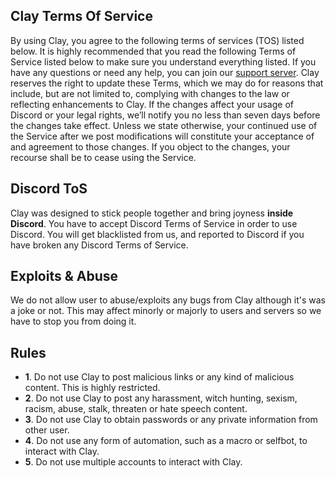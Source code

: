 ## Clay Terms Of Service

By using Clay, you agree to the following terms of services (TOS) listed below. It is highly recommended that you read the following Terms of Service listed below to make sure you understand everything listed. If you have any questions or need any help, you can join our [support server](https://discord.gg/bwS6Zvfc8G).
Clay reserves the right to update these Terms, which we may do for reasons that include, but are not limited to, complying with changes to the law or reflecting enhancements to Clay. If the changes affect your usage of Discord or your legal rights, we’ll notify you no less than seven days before the changes take effect. Unless we state otherwise, your continued use of the Service after we post modifications will constitute your acceptance of and agreement to those changes. If you object to the changes, your recourse shall be to cease using the Service.

## Discord ToS
Clay was designed to stick people together and bring joyness **inside Discord**. You have to accept Discord Terms of Service in order to use Discord. You will get blacklisted from us, and reported to Discord if you have broken any Discord Terms of Service. 

## Exploits & Abuse
We do not allow user to abuse/exploits any bugs from Clay although it's was a joke or not. This may affect minorly or majorly to users and servers so we have to stop you from doing it.

## Rules
* **1**. Do not use Clay to post malicious links or any kind of malicious content. This is highly restricted.
* **2**. Do not use Clay to post any harassment, witch hunting, sexism, racism, abuse, stalk, threaten or hate speech content.
* **3**. Do not use Clay to obtain passwords or any private information from other user.
* **4**. Do not use any form of automation, such as a macro or selfbot, to interact with Clay.
* **5**. Do not use multiple accounts to interact with Clay.

